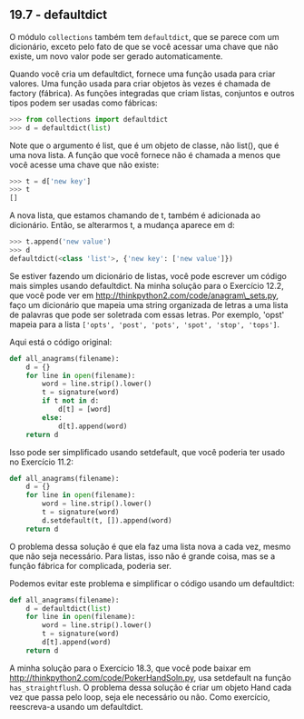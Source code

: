 ## 19.7 - defaultdict

O módulo `collections` também tem `defaultdict`, que se parece com um dicionário, exceto pelo fato de que se você acessar uma chave que não existe, um novo valor pode ser gerado automaticamente.

Quando você cria um defaultdict, fornece uma função usada para criar valores. Uma função usada para criar objetos às vezes é chamada de factory (fábrica). As funções integradas que criam listas, conjuntos e outros tipos podem ser usadas como fábricas:

```python
>>> from collections import defaultdict
>>> d = defaultdict(list)
```

Note que o argumento é list, que é um objeto de classe, não list(), que é uma nova lista. A função que você fornece não é chamada a menos que você acesse uma chave que não existe:

```python
>>> t = d['new key']
>>> t
[]
```

A nova lista, que estamos chamando de t, também é adicionada ao dicionário. Então, se alterarmos t, a mudança aparece em d:

```python
>>> t.append('new value')
>>> d
defaultdict(<class 'list'>, {'new key': ['new value']})
```

Se estiver fazendo um dicionário de listas, você pode escrever um código mais simples usando defaultdict. Na minha solução para o Exercício 12.2, que você pode ver em http://thinkpython2.com/code/anagram\_sets.py, faço um dicionário que mapeia uma string organizada de letras a uma lista de palavras que pode ser soletrada com essas letras. Por exemplo, 'opst' mapeia para a lista `['opts', 'post', 'pots', 'spot', 'stop', 'tops']`.

Aqui está o código original:

```python
def all_anagrams(filename):
    d = {}
    for line in open(filename):
        word = line.strip().lower()
        t = signature(word)
        if t not in d:
            d[t] = [word]
        else:
            d[t].append(word)
    return d
```

Isso pode ser simplificado usando setdefault, que você poderia ter usado no Exercício 11.2:

```python
def all_anagrams(filename):
    d = {}
    for line in open(filename):
        word = line.strip().lower()
        t = signature(word)
        d.setdefault(t, []).append(word)
    return d
```

O problema dessa solução é que ela faz uma lista nova a cada vez, mesmo que não seja necessário. Para listas, isso não é grande coisa, mas se a função fábrica for complicada, poderia ser.

Podemos evitar este problema e simplificar o código usando um defaultdict:

```python
def all_anagrams(filename):
    d = defaultdict(list)
    for line in open(filename):
        word = line.strip().lower()
        t = signature(word)
        d[t].append(word)
    return d
```

A minha solução para o Exercício 18.3, que você pode baixar em http://thinkpython2.com/code/PokerHandSoln.py, usa setdefault na função `has_straightflush`. O problema dessa solução é criar um objeto Hand cada vez que passa pelo loop, seja ele necessário ou não. Como exercício, reescreva-a usando um defaultdict.
